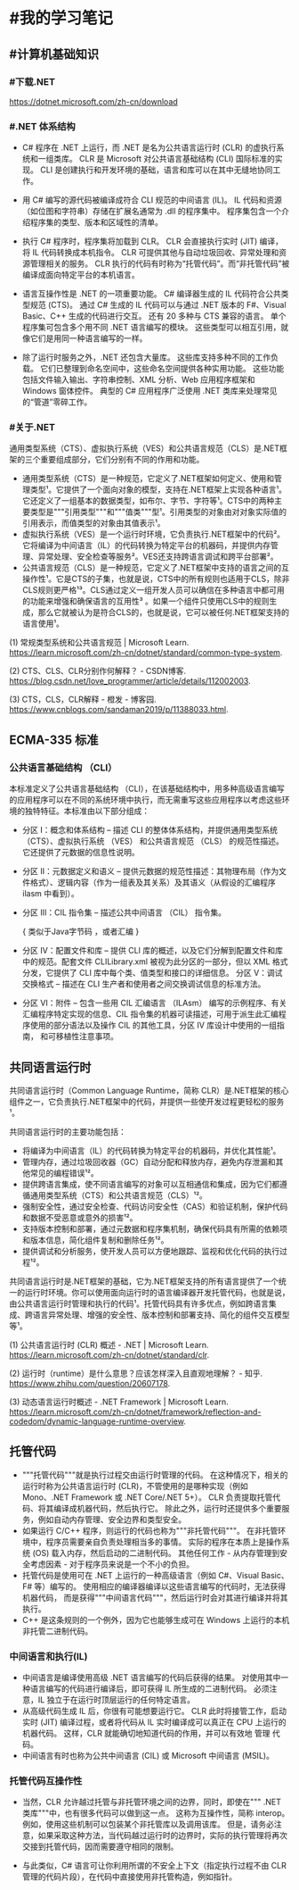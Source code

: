 # #我的学习笔记

## #计算机基础知识

### #下载.NET

https://dotnet.microsoft.com/zh-cn/download

### #.NET 体系结构

- C# 程序在 .NET 上运行，而 .NET 是名为公共语言运行时 (CLR) 的虚执行系统和一组类库。 CLR 是 Microsoft 对公共语言基础结构 (CLI) 国际标准的实现。 CLI 是创建执行和开发环境的基础，语言和库可以在其中无缝地协同工作。

- 用 C# 编写的源代码被编译成符合 CLI 规范的中间语言 (IL)。 IL 代码和资源（如位图和字符串）存储在扩展名通常为 .dll 的程序集中。 程序集包含一个介绍程序集的类型、版本和区域性的清单。

- 执行 C# 程序时，程序集将加载到 CLR。 CLR 会直接执行实时 (JIT) 编译，将 IL 代码转换成本机指令。 CLR 可提供其他与自动垃圾回收、异常处理和资源管理相关的服务。 CLR 执行的代码有时称为“托管代码”。而“非托管代码”被编译成面向特定平台的本机语言。

- 语言互操作性是 .NET 的一项重要功能。 C# 编译器生成的 IL 代码符合公共类型规范 (CTS)。 通过 C# 生成的 IL 代码可以与通过 .NET 版本的 F#、Visual Basic、C++ 生成的代码进行交互。 还有 20 多种与 CTS 兼容的语言。 单个程序集可包含多个用不同 .NET 语言编写的模块。 这些类型可以相互引用，就像它们是用同一种语言编写的一样。

- 除了运行时服务之外，.NET 还包含大量库。 这些库支持多种不同的工作负载。 它们已整理到命名空间中，这些命名空间提供各种实用功能。 这些功能包括文件输入输出、字符串控制、XML 分析、Web 应用程序框架和 Windows 窗体控件。 典型的 C# 应用程序广泛使用 .NET 类库来处理常见的“管道”零碎工作。

### #关于.NET

通用类型系统（CTS）、虚拟执行系统（VES）和公共语言规范（CLS）是.NET框架的三个重要组成部分，它们分别有不同的作用和功能。

- 通用类型系统（CTS）是一种规范，它定义了.NET框架如何定义、使用和管理类型¹。它提供了一个面向对象的模型，支持在.NET框架上实现各种语言¹。它还定义了一组基本的数据类型，如布尔、字节、字符等¹。CTS中的两种主要类型是"""引用类型"""和"""值类"""型¹。引用类型的对象由对对象实际值的引用表示，而值类型的对象由其值表示¹。
- 虚拟执行系统（VES）是一个运行时环境，它负责执行.NET框架中的代码²。它将编译为中间语言（IL）的代码转换为特定平台的机器码，并提供内存管理、异常处理、安全检查等服务²。VES还支持跨语言调试和跨平台部署²。
- 公共语言规范（CLS）是一种规范，它定义了.NET框架中支持的语言之间的互操作性¹。它是CTS的子集，也就是说，CTS中的所有规则也适用于CLS，除非CLS规则更严格¹³。CLS通过定义一组开发人员可以确信在多种语言中都可用的功能来增强和确保语言的互用性³ 。如果一个组件只使用CLS中的规则生成，那么它就被认为是符合CLS的，也就是说，它可以被任何.NET框架支持的语言使用¹。

(1) 常规类型系统和公共语言规范 | Microsoft Learn. https://learn.microsoft.com/zh-cn/dotnet/standard/common-type-system.

(2) CTS、CLS、CLR分别作何解释？ - CSDN博客. https://blog.csdn.net/love_programmer/article/details/112002003.

(3) CTS，CLS，CLR解释 - 橙发 - 博客园. https://www.cnblogs.com/sandaman2019/p/11388033.html.


## ECMA-335 标准
### 公共语言基础结构 （CLI）

本标准定义了公共语言基础结构 （CLI），在该基础结构中，用多种高级语言编写的应用程序可以在不同的系统环境中执行，而无需重写这些应用程序以考虑这些环境的独特特征。本标准由以下部分组成：

- 分区 I：概念和体系结构 – 描述 CLI 的整体体系结构，并提供通用类型系统 （CTS）、虚拟执行系统 （VES） 和公共语言规范 （CLS） 的规范性描述。它还提供了元数据的信息性说明。
- 分区 II：元数据定义和语义 – 提供元数据的规范性描述：其物理布局（作为文件格式）、逻辑内容（作为一组表及其关系）及其语义（从假设的汇编程序 ilasm 中看到）。
- 分区 III：CIL 指令集 – 描述公共中间语言 （CIL） 指令集。

    { 类似于Java字节码 ，或者汇编 }

- 分区 IV：配置文件和库 – 提供 CLI 库的概述，以及它们分解到配置文件和库中的规范。配套文件 CLILibrary.xml 被视为此分区的一部分，但以 XML 格式分发，它提供了 CLI 库中每个类、值类型和接口的详细信息。
分区 V：调试交换格式 – 描述在 CLI 生产者和使用者之间交换调试信息的标准方法。
- 分区 VI：附件 – 包含一些用 CIL 汇编语言 （ILAsm） 编写的示例程序、有关汇编程序特定实现的信息、CIL 指令集的机器可读描述，可用于派生此汇编程序使用的部分语法以及操作 CIL 的其他工具，分区 IV 库设计中使用的一组指南， 和可移植性注意事项。


## 共同语言运行时

共同语言运行时（Common Language Runtime，简称 CLR）是.NET框架的核心组件之一，它负责执行.NET框架中的代码，并提供一些使开发过程更轻松的服务¹。

共同语言运行时的主要功能包括：

- 将编译为中间语言（IL）的代码转换为特定平台的机器码，并优化其性能¹。
- 管理内存，通过垃圾回收器（GC）自动分配和释放内存，避免内存泄漏和其他常见的编程错误¹²。
- 提供跨语言集成，使不同语言编写的对象可以互相通信和集成，因为它们都遵循通用类型系统（CTS）和公共语言规范（CLS）¹²。
- 强制安全性，通过安全检查、代码访问安全性（CAS）和验证机制，保护代码和数据不受恶意或意外的损害¹²。
- 支持版本控制和部署，通过元数据和程序集机制，确保代码具有所需的依赖项和版本信息，简化组件复制和删除任务¹²。
- 提供调试和分析服务，使开发人员可以方便地跟踪、监视和优化代码的执行过程¹²。

共同语言运行时是.NET框架的基础，它为.NET框架支持的所有语言提供了一个统一的运行时环境。你可以使用面向运行时的语言编译器开发托管代码，也就是说，由公共语言运行时管理和执行的代码¹。托管代码具有许多优点，例如跨语言集成、跨语言异常处理、增强的安全性、版本控制和部署支持、简化的组件交互模型等¹。

(1) 公共语言运行时 (CLR) 概述 - .NET | Microsoft Learn. https://learn.microsoft.com/zh-cn/dotnet/standard/clr.

(2) 运行时（runtime）是什么意思？应该怎样深入且直观地理解？ - 知乎. https://www.zhihu.com/question/20607178.

(3) 动态语言运行时概述 - .NET Framework | Microsoft Learn. https://learn.microsoft.com/zh-cn/dotnet/framework/reflection-and-codedom/dynamic-language-runtime-overview.


## 托管代码

- """托管代码"""就是执行过程交由运行时管理的代码。 在这种情况下，相关的运行时称为公共语言运行时 (CLR)，不管使用的是哪种实现（例如 Mono、.NET Framework 或 .NET Core/.NET 5+）。 CLR 负责提取托管代码、将其编译成机器代码，然后执行它。 除此之外，运行时还提供多个重要服务，例如自动内存管理、安全边界和类型安全。
- 如果运行 C/C++ 程序，则运行的代码也称为"""非托管代码"""。 在非托管环境中，程序员需要亲自负责处理相当多的事情。 实际的程序在本质上是操作系统 (OS) 载入内存，然后启动的二进制代码。 其他任何工作 - 从内存管理到安全考虑因素 - 对于程序员来说是一个不小的负担。
- 托管代码是使用可在 .NET 上运行的一种高级语言（例如 C#、Visual Basic、F# 等）编写的。 使用相应的编译器编译以这些语言编写的代码时，无法获得机器代码， 而是获得"""中间语言代码"""，然后运行时会对其进行编译并将其执行。
- C++ 是这条规则的一个例外，因为它也能够生成可在 Windows 上运行的本机非托管二进制代码。

### 中间语言和执行(IL)

- 中间语言是编译使用高级 .NET 语言编写的代码后获得的结果。 对使用其中一种语言编写的代码进行编译后，即可获得 IL 所生成的二进制代码。 必须注意，IL 独立于在运行时顶层运行的任何特定语言。
- 从高级代码生成 IL 后，你很有可能想要运行它。 CLR 此时将接管工作，启动实时 (JIT) 编译过程，或者将代码从 IL 实时编译成可以真正在 CPU 上运行的机器代码。 这样，CLR 就能确切地知道代码的作用，并可以有效地 管理 代码。
- 中间语言有时也称为公共中间语言 (CIL) 或 Microsoft 中间语言 (MSIL)。

### 托管代码互操作性

- 当然，CLR 允许越过托管与非托管环境之间的边界，同时，即使在""" .NET 类库"""中，也有很多代码可以做到这一点。 这称为互操作性，简称 interop。 例如，使用这些机制可以包装某个非托管库以及调用该库。 但是，请务必注意，如果采取这种方法，当代码越过运行时的边界时，实际的执行管理将再次交接到托管代码，因而需要遵守相同的限制。

- 与此类似，C# 语言可让你利用所谓的不安全上下文（指定执行过程不由 CLR 管理的代码片段），在代码中直接使用非托管构造，例如指针。
